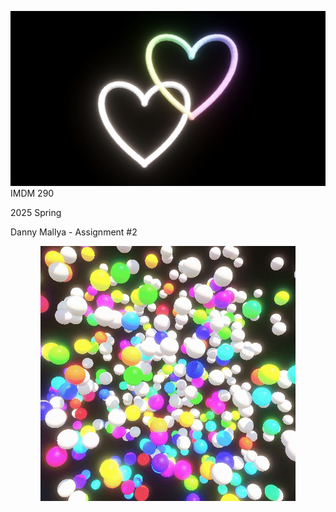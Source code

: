 ![two hearts](https://github.com/ph4nT0m-d4n1/IMDM290-2025S/blob/main/ScreenCaptures/screenshot.png)
IMDM 290 

2025 Spring

Danny Mallya - Assignment #2

<p align="center">
  <img src="https://github.com/ph4nT0m-d4n1/IMDM290-2025S/blob/main/ScreenCaptures/recording.gif"
        alt = "two hearts gif"/> </p>
